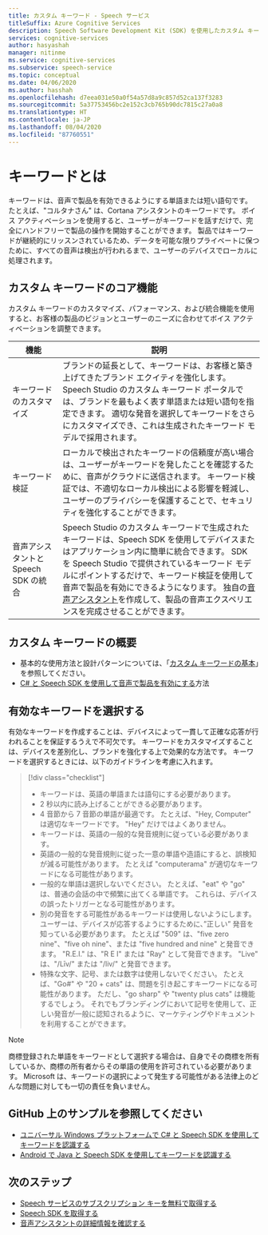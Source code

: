 ```yaml
---
title: カスタム キーワード - Speech サービス
titleSuffix: Azure Cognitive Services
description: Speech Software Development Kit (SDK) を使用したカスタム キーワードの特徴、機能、制限の概要。
services: cognitive-services
author: hasyashah
manager: nitinme
ms.service: cognitive-services
ms.subservice: speech-service
ms.topic: conceptual
ms.date: 04/06/2020
ms.author: hasshah
ms.openlocfilehash: d7eea031e50a0f54a57d8a9c857d52ca137f3283
ms.sourcegitcommit: 5a37753456bc2e152c3cb765b90dc7815c27a0a8
ms.translationtype: HT
ms.contentlocale: ja-JP
ms.lasthandoff: 08/04/2020
ms.locfileid: "87760551"
---
```

# <a name="what-is-a-keyword"></a>キーワードとは

キーワードは、音声で製品を有効できるようにする単語または短い語句です。 たとえば、"コルタナさん" は、Cortana アシスタントのキーワードです。 ボイス アクティベーションを使用すると、ユーザーがキーワードを話すだけで、完全にハンドフリーで製品の操作を開始することができます。 製品ではキーワードが継続的にリッスンされているため、データを可能な限りプライベートに保つために、すべての音声は検出が行われるまで、ユーザーのデバイスでローカルに処理されます。

## <a name="core-features-of-custom-keyword"></a>カスタム キーワードのコア機能

カスタム キーワードのカスタマイズ、パフォーマンス、および統合機能を使用すると、お客様の製品のビジョンとユーザーのニーズに合わせてボイス アクティベーションを調整できます。

| 機能 | 説明 |
|----------|----------|
| キーワードのカスタマイズ | ブランドの延長として、キーワードは、お客様と築き上げてきたブランド エクイティを強化します。 Speech Studio のカスタム キーワード ポータルでは、ブランドを最もよく表す単語または短い語句を指定できます。 適切な発音を選択してキーワードをさらにカスタマイズでき、これは生成されたキーワード モデルで採用されます。
| キーワード検証 | ローカルで検出されたキーワードの信頼度が高い場合は、ユーザーがキーワードを発したことを確認するために、音声がクラウドに送信されます。 キーワード検証では、不適切なローカル検出による影響を軽減し、ユーザーのプライバシーを保護することで、セキュリティを強化することができます。
| 音声アシスタントと Speech SDK の統合 | Speech Studio のカスタム キーワードで生成されたキーワードは、Speech SDK を使用してデバイスまたはアプリケーション内に簡単に統合できます。 SDK を Speech Studio で提供されているキーワード モデルにポイントするだけで、キーワード検証を使用して音声で製品を有効にできるようになります。 独自の[音声アシスタント](voice-assistants.md)を作成して、製品の音声エクスペリエンスを完成させることができます。

## <a name="get-started-with-custom-keywords"></a>カスタム キーワードの概要

* 基本的な使用方法と設計パターンについては、「[カスタム キーワードの基本](custom-keyword-basics.md)」を参照してください。
* [C# と Speech SDK を使用して音声で製品を有効にする](tutorial-voice-enable-your-bot-speech-sdk.md)方法

## <a name="choose-an-effective-keyword"></a>有効なキーワードを選択する

有効なキーワードを作成することは、デバイスによって一貫して正確な応答が行われることを保証するうえで不可欠です。 キーワードをカスタマイズすることは、デバイスを差別化し、ブランドを強化する上で効果的な方法です。 キーワードを選択するときには、以下のガイドラインを考慮に入れます。

> [!div class="checklist"]
> * キーワードは、英語の単語または語句にする必要があります。
> * 2 秒以内に読み上げることができる必要があります。
> * 4 音節から 7 音節の単語が最適です。 たとえば、"Hey, Computer" は適切なキーワードです。 "Hey" だけではよくありません。
> * キーワードは、英語の一般的な発音規則に従っている必要があります。
> * 英語の一般的な発音規則に従った一意の単語や造語にすると、誤検知が減る可能性があります。 たとえば "computerama" が適切なキーワードになる可能性があります。
> * 一般的な単語は選択しないでください。 たとえば、"eat" や "go" は、普通の会話の中で頻繁に出てくる単語です。 これらは、デバイスの誤ったトリガーとなる可能性があります。
> * 別の発音をする可能性があるキーワードは使用しないようにします。 ユーザーは、デバイスが応答するようにするために、”正しい” 発音を知っている必要があります。 たとえば "509" は、"five zero nine"、"five oh nine"、または "five hundred and nine" と発音できます。 "R.E.I."  は、"R E I" または "Ray" として発音できます。 "Live" は、"/Līv/" または "/liv/" と発音できます。
> * 特殊な文字、記号、または数字は使用しないでください。 たとえば、"Go#" や "20 + cats" は、問題を引き起こすキーワードになる可能性があります。 ただし、"go sharp" や "twenty plus cats" は機能するでしょう。 それでもブランディングにおいて記号を使用して、正しい発音が一般に認知されるように、マーケティングやドキュメントを利用することができます。

> [!NOTE]
> 商標登録された単語をキーワードとして選択する場合は、自身でその商標を所有しているか、商標の所有者からその単語の使用を許可されている必要があります。 Microsoft は、キーワードの選択によって発生する可能性がある法律上のどんな問題に対しても一切の責任を負いません。

## <a name="see-samples-on-github"></a>GitHub 上のサンプルを参照してください

* [ユニバーサル Windows プラットフォームで C# と Speech SDK を使用してキーワードを認識する](https://github.com/Azure-Samples/cognitive-services-speech-sdk/tree/master/quickstart/csharp/uwp/keyword-recognizer)
* [Android で Java と Speech SDK を使用してキーワードを認識する](https://github.com/Azure-Samples/cognitive-services-speech-sdk/tree/master/quickstart/java/android/keyword-recognizer)

## <a name="next-steps"></a>次のステップ

* [Speech サービスのサブスクリプション キーを無料で取得する](get-started.md)
* [Speech SDK を取得する](speech-sdk.md)
* [音声アシスタントの詳細情報を確認する](voice-assistants.md)

